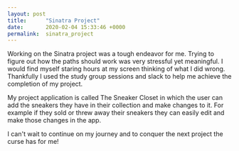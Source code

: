 ```yaml
---
layout: post
title:      "Sinatra Project"
date:       2020-02-04 15:33:46 +0000
permalink:  sinatra_project
---
```



Working on the Sinatra project was a tough endeavor for me. Trying to figure out how the paths should work was very stressful yet meaningful. I would find myself staring hours at my screen thinking of what I did wrong. Thankfully I used the study group sessions and slack to help me achieve the completion of my project.

My project application is called The Sneaker Closet in which the user can add the sneakers they have in their collection and make changes to it. For example if they sold or threw away their sneakers they can easily edit and make those changes in the app.

I can't wait to continue on my journey and to conquer the next project the curse has for me!
